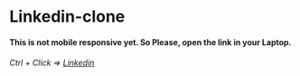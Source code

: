 # Linkedin-clone

####  This is not mobile responsive yet. So Please, open the link in your Laptop.

###### Ctrl + Click => [Linkedin](https://linkedin-clone-brm1njhy2-vishnus-projects-2cb67fed.vercel.app/)